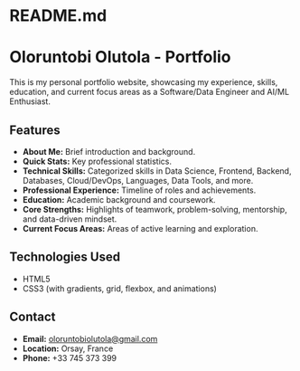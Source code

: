 # README.md
# Oloruntobi Olutola - Portfolio

This is my personal portfolio website, showcasing my experience, skills, education, and current focus areas as a Software/Data Engineer and AI/ML Enthusiast.

## Features

- **About Me:** Brief introduction and background.
- **Quick Stats:** Key professional statistics.
- **Technical Skills:** Categorized skills in Data Science, Frontend, Backend, Databases, Cloud/DevOps, Languages, Data Tools, and more.
- **Professional Experience:** Timeline of roles and achievements.
- **Education:** Academic background and coursework.
- **Core Strengths:** Highlights of teamwork, problem-solving, mentorship, and data-driven mindset.
- **Current Focus Areas:** Areas of active learning and exploration.

## Technologies Used

- HTML5
- CSS3 (with gradients, grid, flexbox, and animations)

## Contact

- **Email:** oloruntobiolutola@gmail.com
- **Location:** Orsay, France
- **Phone:** +33 745 373 399